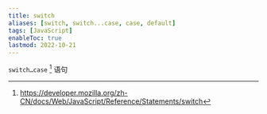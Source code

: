 ```yaml
---
title: switch
aliases: [switch, switch...case, case, default]
tags: [JavaScript]
enableToc: true
lastmod: 2022-10-21
---
```


`switch…case` [^1] 语句

[^1]: <https://developer.mozilla.org/zh-CN/docs/Web/JavaScript/Reference/Statements/switch>
